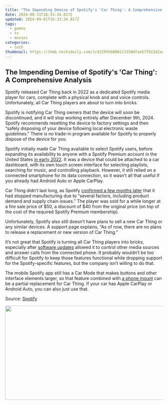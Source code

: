 ```yaml
---
title: "The Impending Demise of Spotify's 'Car Thing': A Comprehensive Analysis"
date: 2024-08-31T16:33:34.017Z
updated: 2024-09-01T16:33:34.017Z
tags:
  - games
  - tv
  - movies
categories:
  - tech
thumbnail: https://thmb.techidaily.com/1c9229fb0800113350dfae57f612d2aef9036646b6591dcd5ed2f832a16cf380.jpg
---
```


## The Impending Demise of Spotify's 'Car Thing': A Comprehensive Analysis

Spotify released Car Thing back in 2022 as a dedicated Spotify media player for cars, complete with a physical knob and and voice controls. Unfortunately, all Car Thing players are about to turn into bricks.

 Spotify is notifying Car Thing owners that the device will soon be discontinued, and it will stop working entirely after December 9th, 2024\. Spotify recommends resetting the device to factory settings and then “safely disposing of your device following local electronic waste guidelines.” There is no trade-in program available for Spotify to properly dispose of the device for you.

 Spotify initially made Car Thing available to select Spotify users, before expanding its availability to anyone with a Spotify Premium account in the United States [in early 2022](https://some-skills.techidaily.com/understanding-the-quantum-leap-hdr-innovations-for-2024/). It was a device that could be attached to a car dashboard, with its own touch screen interface for selecting playlists, searching for music, and controlling playback. However, it still relied on a connected smartphone for its data connection, so it wasn’t all that useful if you already had Android Auto or Apple CarPlay.

 Car Thing didn’t last long, as Spotify [confirmed a few months later](https://some-guidance.techidaily.com/2024-approved-personalize-and-edit-iphone-ringtones-easily/) that it had stopped manufacturing due to “several factors, including product demand and supply chain issues.” The player was sold for a while longer at a fire sale price of $50, a discount of $40 from the original price (on top of the cost of the required Spotify Premium membership).

 Unfortunately, Spotify also still doesn’t have plans to sell a new Car Thing or any similar devices. A support page explains, “As of now, there are no plans to release a replacement or new version of Car Thing.”

 It’s not great that Spotify is turning all Car Thing players into bricks, especially after [software updates](https://newsroom.spotify.com/2022-04-07/spotifys-car-thing-device-debuts-new-features/) allowed it to control other media sources and answer calls from the connected phone. It probably wouldn’t be too difficult for Spotify to keep those features functional while dropping support for the Spotify-specific features, but the company isn’t willing to do that.

 The mobile Spotify app still has a Car Mode that makes buttons and other interface elements larger, so that feature combined with [a phone mount](https://extra-hints.techidaily.com/faster-film-fun-time-lapse-techniques-for-iphones/) can be a partial replacement for Car Thing. If your car has Apple CarPlay or Android Auto, you can also just use that.

 Source: [Spotify](https://support.spotify.com/us/article/car-thing-discontinued/)

<ins class="adsbygoogle"
     style="display:block"
     data-ad-format="autorelaxed"
     data-ad-client="ca-pub-7571918770474297"
     data-ad-slot="1223367746"></ins>



<ins class="adsbygoogle"
     style="display:block"
     data-ad-client="ca-pub-7571918770474297"
     data-ad-slot="8358498916"
     data-ad-format="auto"
     data-full-width-responsive="true"></ins>



<!-- affiliate ads begin -->
<a href="https://aofit.pxf.io/c/5597632/1399701/16396" target="_top" id="1399701"><img src="//a.impactradius-go.com/display-ad/16396-1399701" border="0" alt="" width="960" height="300"/></a><img height="0" width="0" src="https://imp.pxf.io/i/5597632/1399701/16396" style="position:absolute;visibility:hidden;" border="0" />
<!-- affiliate ads end -->